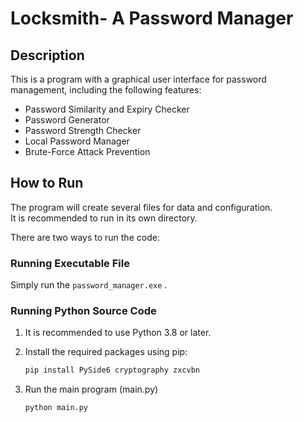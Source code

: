 # Locksmith- A Password Manager

## Description

This is a program with a graphical user interface for password management, including the following features:

- Password Similarity and Expiry Checker
- Password Generator
- Password Strength Checker
- Local Password Manager
- Brute-Force Attack Prevention

## How to Run

The program will create several files for data and configuration.  
It is recommended to run in its own directory.

There are two ways to run the code:

### Running Executable File

Simply run the `password_manager.exe` .

### Running Python Source Code

1. It is recommended to use Python 3.8 or later.
2. Install the required packages using pip:

   ```bash
   pip install PySide6 cryptography zxcvbn

3. Run the main program (main.py)

   ```python
   python main.py
